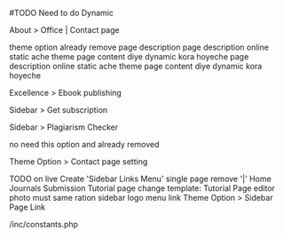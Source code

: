 

#TODO Need to do Dynamic
<!-- Header > Header Top Right Settings to Theme Options General Settings  -->
<!-- Header > Top header > My Account -->
<!-- Home > Banner section (online static) -->
<!-- Home > About section unique feature list -->
<!-- Home > Feature section  -->
<!-- Home > For Author section  -->
<!-- Home > Why choose section  -->
<!-- Home > Announcement slider section  -->
<!-- Home > Global editor slider section  -->
<!-- Home > Counter section  title, descripton -->
<!-- Home > Latest paper section  most popular sidebar accordion -->
<!-- Home > Published Issue slider section > new custom post -->
<!-- Home > INNSPub Journal slider section > from jounal post type -->
About > Office | Contact page
<!-- Current issue query update to one month -->
<!-- Journals > Affiliated Journal --> theme option already remove page description 
<!-- Journals > Editorial Board --> page description online static ache theme page content diye dynamic kora hoyeche
<!-- Authors > Author Instruction --> page description online static ache theme page content diye dynamic kora hoyeche
<!-- 5 Journal details template > done(5 journal) Published Paper filter #TODO default filter pagination ok but, filter pagination need to do -->
<!-- Board Members -->
<!-- single member > Publications list design update dynamic content -->
<!-- Archive > INNSPub Library remove sql query to qp query -->
<!-- Single article > Download counter functional -->
<!-- Search functionality -->

Excellence > Ebook publishing
<!-- Tutorials > FAQs -->
Sidebar > Get subscription
<!-- Sidebar > Indexed In -->
<!-- Sidebar > Member In -->
Sidebar > Plagiarism Checker
<!-- Theme Option > Affilated page settings --> no need this option and already removed
<!-- Theme Option > Single journal settings -->
Theme Option > Contact page setting


TODO on live
Create 'Sidebar Links Menu'
single page remove '|' Home Journals Submission
Tutorial page change template: Tutorial Page
editor photo must same ration
sidebar logo menu link Theme Option > Sidebar Page Link

<!-- TODO theme zip SMTP constants value -->
/inc/constants.php


<!-- TODO Client Issues -->
<!-- ABOUT US > description justify, line-height: 28px -->
<!-- ABOUT US > Unique features list style "➤" -->
<!-- Features & Authors> slider hobe as announcement -->
<!-- INNSPub continuing with Excellence titel style change as "WHY CHOOSE INNSPUB JOURNALS" -->
<!-- lin-height issu all site -->
<!-- article single page line gap secttion gap -->
<!-- view downloan show problem mobile -->
<!-- sidebar link text line height -->
<!-- card_paper author list line height -->
<!-- Home latest paper tab sequence: IJB > JBES > IJAAR > IJBB > IJMM -->
<!-- category archive breadcumb title text hobe -->
<!-- 'card-issue' button reverse color -->
<!-- 'card-issue' by: change to people icon -->
<!-- 'card-issue' key word: kep only 'key' and place it bottom -->
<!-- article details abstract text 'text-align': 'justify' -->
<!-- contact page font-size issue ache -->

<!-- TODO -->
<!-- editor slide card same height -->
<!-- we_have section bg color #fff and other section match different color -->
<!-- latest paper section post show 5 limit -->
<!-- sidebar indexedin, memberin page link -->
<!-- index in logo card image size issue -->
<!-- editor board country name dynamic issue -->
<!-- single editor summery, publication section remove  -->
<!-- breadcumb text size 16px, active page text color change to  -->
<!-- page title font-size 18px -->
<!-- title font-weight 700 to 600 affiliated journal and related page -->
<!-- title text transform: initial -->
<!-- card-issue DOI underline remove -->
<!-- key label type highlight -->
<!-- user login top bar issue -->